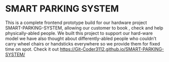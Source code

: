 # SMART PARKING SYSTEM
This is a complete frontend prototype build for our hardware project SMART-PARKING-SYSTEM, allowing our customer to book , check and help physically-abled people.
We built this project to support our hard-ware model we have also thought about differently-abled people who couldn’t carry wheel chairs or handsticks everywhere so we provide them for fixed time on spot.
Check it out
https://Git-Coder3112.github.io/SMART-PARKING-SYSTEM/
